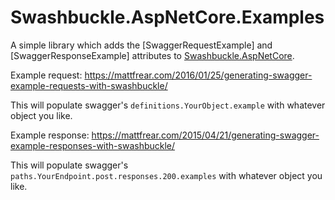 # Swashbuckle.AspNetCore.Examples
A simple library which adds the [SwaggerRequestExample] and [SwaggerResponseExample] attributes to [Swashbuckle.AspNetCore](https://github.com/domaindrivendev/Swashbuckle.AspNetCore).

Example request:
https://mattfrear.com/2016/01/25/generating-swagger-example-requests-with-swashbuckle/ 

This will populate swagger's `definitions.YourObject.example` with whatever object you like.

Example response: 
https://mattfrear.com/2015/04/21/generating-swagger-example-responses-with-swashbuckle/

This will populate swagger's `paths.YourEndpoint.post.responses.200.examples` with whatever object you like.
